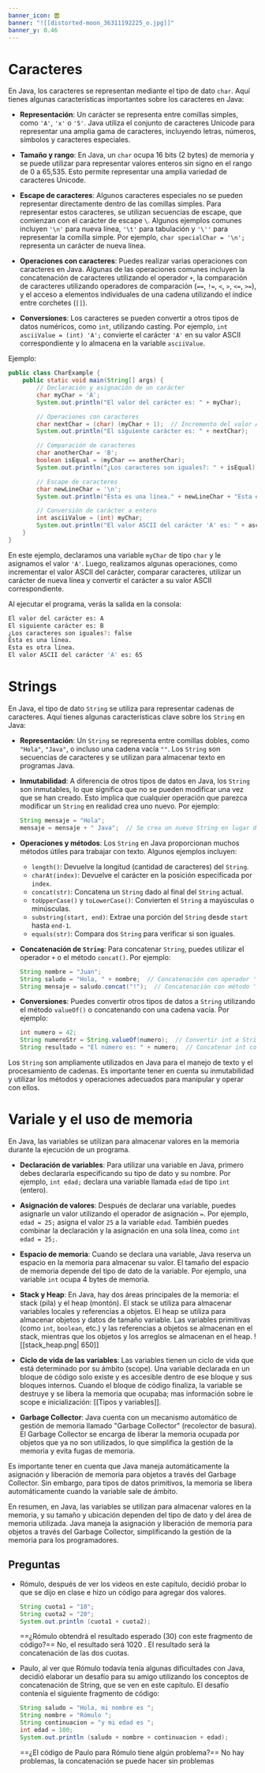 ```yaml
---
banner_icon: 🆎
banner: "![[distorted-moon_36311192225_o.jpg]]"
banner_y: 0.46
---
```


# Caracteres

En Java, los caracteres se representan mediante el tipo de dato `char`. Aquí tienes algunas características importantes sobre los caracteres en Java:

- **Representación**: Un carácter se representa entre comillas simples, como `'A'`, `'x'` o `'5'`. Java utiliza el conjunto de caracteres Unicode para representar una amplia gama de caracteres, incluyendo letras, números, símbolos y caracteres especiales.

- **Tamaño y rango**: En Java, un `char` ocupa 16 bits (2 bytes) de memoria y se puede utilizar para representar valores enteros sin signo en el rango de 0 a 65,535. Esto permite representar una amplia variedad de caracteres Unicode.

- **Escape de caracteres**: Algunos caracteres especiales no se pueden representar directamente dentro de las comillas simples. Para representar estos caracteres, se utilizan secuencias de escape, que comienzan con el carácter de escape `\`. Algunos ejemplos comunes incluyen `'\n'` para nueva línea, `'\t'` para tabulación y `'\''` para representar la comilla simple. Por ejemplo, `char specialChar = '\n';` representa un carácter de nueva línea.

- **Operaciones con caracteres**: Puedes realizar varias operaciones con caracteres en Java. Algunas de las operaciones comunes incluyen la concatenación de caracteres utilizando el operador `+`, la comparación de caracteres utilizando operadores de comparación (`==`, `!=`, `<`, `>`, `<=`, `>=`), y el acceso a elementos individuales de una cadena utilizando el índice entre corchetes (`[]`).

- **Conversiones**: Los caracteres se pueden convertir a otros tipos de datos numéricos, como `int`, utilizando casting. Por ejemplo, `int asciiValue = (int) 'A';` convierte el carácter `'A'` en su valor ASCII correspondiente y lo almacena en la variable `asciiValue`.

Ejemplo:

```java
public class CharExample {
    public static void main(String[] args) {
        // Declaración y asignación de un carácter
        char myChar = 'A';
        System.out.println("El valor del carácter es: " + myChar);

        // Operaciones con caracteres
        char nextChar = (char) (myChar + 1);  // Incremento del valor ASCII
        System.out.println("El siguiente carácter es: " + nextChar);

        // Comparación de caracteres
        char anotherChar = 'B';
        boolean isEqual = (myChar == anotherChar);
        System.out.println("¿Los caracteres son iguales?: " + isEqual);

        // Escape de caracteres
        char newLineChar = '\n';
        System.out.println("Esta es una línea." + newLineChar + "Esta es otra línea.");

        // Conversión de carácter a entero
        int asciiValue = (int) myChar;
        System.out.println("El valor ASCII del carácter 'A' es: " + asciiValue);
    }
}
```

En este ejemplo, declaramos una variable `myChar` de tipo `char` y le asignamos el valor `'A'`. Luego, realizamos algunas operaciones, como incrementar el valor ASCII del carácter, comparar caracteres, utilizar un carácter de nueva línea y convertir el carácter a su valor ASCII correspondiente.

Al ejecutar el programa, verás la salida en la consola:

```bash
El valor del carácter es: A
El siguiente carácter es: B 
¿Los caracteres son iguales?: false 
Esta es una línea. 
Esta es otra línea. 
El valor ASCII del carácter 'A' es: 65
```

# Strings

En Java, el tipo de dato `String` se utiliza para representar cadenas de caracteres. Aquí tienes algunas características clave sobre los `String` en Java:

- **Representación**: Un `String` se representa entre comillas dobles, como `"Hola"`, `"Java"`, o incluso una cadena vacía `""`. Los `String` son secuencias de caracteres y se utilizan para almacenar texto en programas Java.

- **Inmutabilidad**: A diferencia de otros tipos de datos en Java, los `String` son inmutables, lo que significa que no se pueden modificar una vez que se han creado. Esto implica que cualquier operación que parezca modificar un `String` en realidad crea uno nuevo. Por ejemplo:

  ```java
  String mensaje = "Hola";
  mensaje = mensaje + " Java";  // Se crea un nuevo String en lugar de modificar el original
  ```

- **Operaciones y métodos**: Los `String` en Java proporcionan muchos métodos útiles para trabajar con texto. Algunos ejemplos incluyen:
  - `length()`: Devuelve la longitud (cantidad de caracteres) del `String`.
  - `charAt(index)`: Devuelve el carácter en la posición especificada por `index`.
  - `concat(str)`: Concatena un `String` dado al final del `String` actual.
  - `toUpperCase()` y `toLowerCase()`: Convierten el `String` a mayúsculas o minúsculas.
  - `substring(start, end)`: Extrae una porción del `String` desde `start` hasta `end-1`.
  - `equals(str)`: Compara dos `String` para verificar si son iguales.

- **Concatenación de `String`**: Para concatenar `String`, puedes utilizar el operador `+` o el método `concat()`. Por ejemplo:

  ```java
  String nombre = "Juan";
  String saludo = "Hola, " + nombre;  // Concatenación con operador '+'
  String mensaje = saludo.concat("!");  // Concatenación con método 'concat()'
  ```

- **Conversiones**: Puedes convertir otros tipos de datos a `String` utilizando el método `valueOf()` o concatenando con una cadena vacía. Por ejemplo:

  ```java
  int numero = 42;
  String numeroStr = String.valueOf(numero);  // Convertir int a String
  String resultado = "El número es: " + numero;  // Concatenar int con String
  ```

Los `String` son ampliamente utilizados en Java para el manejo de texto y el procesamiento de cadenas. Es importante tener en cuenta su inmutabilidad y utilizar los métodos y operaciones adecuados para manipular y operar con ellos.

# Variale y el uso de memoria

En Java, las variables se utilizan para almacenar valores en la memoria durante la ejecución de un programa. 

- **Declaración de variables**: Para utilizar una variable en Java, primero debes declararla especificando su tipo de dato y su nombre. Por ejemplo, `int edad;` declara una variable llamada `edad` de tipo `int` (entero).

- **Asignación de valores**: Después de declarar una variable, puedes asignarle un valor utilizando el operador de asignación `=`. Por ejemplo, `edad = 25;` asigna el valor `25` a la variable `edad`. También puedes combinar la declaración y la asignación en una sola línea, como `int edad = 25;`.

- **Espacio de memoria**: Cuando se declara una variable, Java reserva un espacio en la memoria para almacenar su valor. El tamaño del espacio de memoria depende del tipo de dato de la variable. Por ejemplo, una variable `int` ocupa 4 bytes de memoria.

- **Stack y Heap**: En Java, hay dos áreas principales de la memoria: el stack (pila) y el heap (montón). El stack se utiliza para almacenar variables locales y referencias a objetos. El heap se utiliza para almacenar objetos y datos de tamaño variable. Las variables primitivas (como `int`, `boolean`, etc.) y las referencias a objetos se almacenan en el stack, mientras que los objetos y los arreglos se almacenan en el heap.
	![[stack_heap.png| 650]]

- **Ciclo de vida de las variables**: Las variables tienen un ciclo de vida que está determinado por su ámbito (scope). Una variable declarada en un bloque de código solo existe y es accesible dentro de ese bloque y sus bloques internos. Cuando el bloque de código finaliza, la variable se destruye y se libera la memoria que ocupaba; mas información sobre le scope e inicialización: [[Tipos y variables]].

- **Garbage Collector**: Java cuenta con un mecanismo automático de gestión de memoria llamado "Garbage Collector" (recolector de basura). El Garbage Collector se encarga de liberar la memoria ocupada por objetos que ya no son utilizados, lo que simplifica la gestión de la memoria y evita fugas de memoria.

Es importante tener en cuenta que Java maneja automáticamente la asignación y liberación de memoria para objetos a través del Garbage Collector. Sin embargo, para tipos de datos primitivos, la memoria se libera automáticamente cuando la variable sale de ámbito.

En resumen, en Java, las variables se utilizan para almacenar valores en la memoria, y su tamaño y ubicación dependen del tipo de dato y del área de memoria utilizada. Java maneja la asignación y liberación de memoria para objetos a través del Garbage Collector, simplificando la gestión de la memoria para los programadores.

## Preguntas

+ Rómulo, después de ver los videos en este capítulo, decidió probar lo que se dijo en clase e hizo un código para agregar dos valores.
	```java
	String cuota1 = "10";
	String cuota2 = "20";
	System.out.println (cuota1 + cuota2);
	```
	==¿Rómulo obtendrá el resultado esperado (30) con este fragmento de código?==
	No, el resultado será 1020 . El resultado será la concatenación de las dos cuotas.

+ Paulo, al ver que Rómulo todavía tenía algunas dificultades con Java, decidió elaborar un desafío para su amigo utilizando los conceptos de concatenación de String, que se ven en este capítulo. El desafío contenía el siguiente fragmento de código:
	```java
	String saludo = "Hola, mi nombre es ";
	String nombre = "Rómulo ";
	String continuacion = "y mi edad es ";
	int edad = 100;
	System.out.println (saludo + nombre + continuacion + edad);
	```
	==¿El código de Paulo para Rómulo tiene algún problema?==
	No hay problemas, la concatenación se puede hacer sin problemas